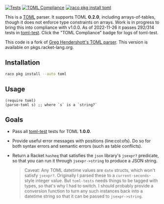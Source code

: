[![Tests](https://github.com/winny-/toml-racket/actions/workflows/tests.yml/badge.svg)](https://github.com/winny-/toml-racket/actions/workflows/tests.yml) [![TOML Compliance](https://github.com/winny-/toml-racket/actions/workflows/compliance.yml/badge.svg)](https://github.com/winny-/toml-racket/actions/workflows/compliance.yml) [![raco pkg install toml](https://img.shields.io/badge/raco%20pkg%20install-toml-purple)](https://pkgs.racket-lang.org/package/toml)


This is a [TOML] parser. It supports TOML **0.2.0**, including
arrays-of-tables, though it does not enforce type constraints on arrays.
Work is in progress to bring this into compliance with v1.0.0.
As of 2022-11-26 it passes 292/314 tests in [toml-test]. Click the
"TOML Compliance" badge for logs of toml-test.

[TOML]: https://github.com/toml-lang/toml
[toml-test]: https://github.com/BurntSushi/toml-test

This code is a fork of [Greg Hendershott's TOML parser](https://github.com/greghendershott/toml).  This version is available on pkgs.racket-lang.org.

## Installation

```bash
raco pkg install --auto toml
```

## Usage

```racket
(require toml)
(parse-toml s) ;; where `s` is a `string?`
```

## Goals

- Pass all [toml-test] tests for TOML **1.0.0**.

- Provide useful error messages with positions (line:col:ofs). Do so
  for both syntax errors and semantic errors (such as table
  conflicts).

- Return a Racket `hasheq` that satisfies the `json` library's
  `jsexpr?` predicate, so that you can run it through `jsexpr->string`
  to produce a JSON string.

  > Caveat: Any TOML datetime values are `date` structs, which won't
  satisfy `jsexpr?`. Originally I parsed these to a
  `current-seconds`-style integer value. But `toml-tests` needs things
  to be tagged with types, so that's why I had to switch. I should
  probably provide a conversion function to turn any such instances
  back into a datetime string so that it can be passed to
  `jsexpr->string`.
